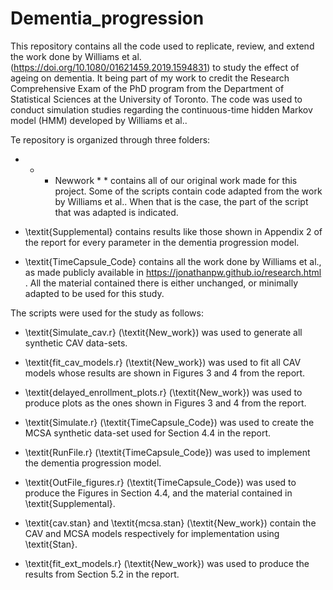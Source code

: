 # Dementia_progression

This repository contains all the code used to replicate, review, and extend the work done by Williams et al. (https://doi.org/10.1080/01621459.2019.1594831) to study the effect of ageing on dementia. It being part of my work to credit the Research Comprehensive Exam of the PhD program from the Department of Statistical Sciences at the University of Toronto.
The code was used to conduct simulation studies regarding the continuous-time hidden Markov model (HMM) developed by Williams et al..

Te repository is organized through three folders:

- * * Newwork * * contains all of our original work made for this project. Some of the scripts contain code adapted from the work by Williams et al.. When that is the case, the part of the script that was adapted is indicated. 

- \textit{Supplemental} contains results like those shown in Appendix 2 of the report for every parameter in the dementia progression model. 

- \textit{TimeCapsule$\_$Code} contains all the work done by Williams et al., as made publicly available in https://jonathanpw.github.io/research.html . All the material contained there is either unchanged, or minimally adapted to be used for this study. 

The scripts were used for the study as follows: 

- \textit{Simulate$\_$cav.r} (\textit{New$\_$work}) was used to generate all synthetic CAV data-sets.

- \textit{fit$\_$cav$\_$models.r} (\textit{New$\_$work}) was used to fit all CAV models whose results are shown in Figures 3 and 4 from the report.

- \textit{delayed$\_$enrollment$\_$plots.r} (\textit{New$\_$work}) was used to produce plots as the ones shown in Figures 3 and 4 from the report.

- \textit{Simulate.r} (\textit{TimeCapsule$\_$Code}) was used to create the MCSA synthetic data-set used for Section 4.4 in the report.

- \textit{RunFile.r} (\textit{TimeCapsule$\_$Code}) was used to implement the dementia progression model.

- \textit{OutFile$\_$figures.r} (\textit{TimeCapsule$\_$Code}) was used to produce the Figures in Section 4.4, and the material contained in \textit{Supplemental}.

- \textit{cav.stan} and \textit{mcsa.stan} (\textit{New$\_$work}) contain the CAV and MCSA models respectively for implementation using \textit{Stan}.

- \textit{fit$\_$ext$\_$models.r} (\textit{New$\_$work}) was used to produce the results from Section 5.2 in the report.
